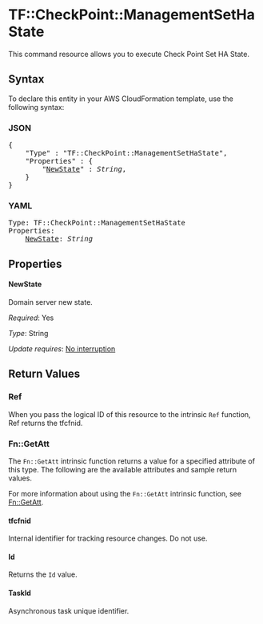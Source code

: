 # TF::CheckPoint::ManagementSetHaState

This command resource allows you to execute Check Point Set HA State.

## Syntax

To declare this entity in your AWS CloudFormation template, use the following syntax:

### JSON

<pre>
{
    "Type" : "TF::CheckPoint::ManagementSetHaState",
    "Properties" : {
        "<a href="#newstate" title="NewState">NewState</a>" : <i>String</i>,
    }
}
</pre>

### YAML

<pre>
Type: TF::CheckPoint::ManagementSetHaState
Properties:
    <a href="#newstate" title="NewState">NewState</a>: <i>String</i>
</pre>

## Properties

#### NewState

Domain server new state.

_Required_: Yes

_Type_: String

_Update requires_: [No interruption](https://docs.aws.amazon.com/AWSCloudFormation/latest/UserGuide/using-cfn-updating-stacks-update-behaviors.html#update-no-interrupt)

## Return Values

### Ref

When you pass the logical ID of this resource to the intrinsic `Ref` function, Ref returns the tfcfnid.

### Fn::GetAtt

The `Fn::GetAtt` intrinsic function returns a value for a specified attribute of this type. The following are the available attributes and sample return values.

For more information about using the `Fn::GetAtt` intrinsic function, see [Fn::GetAtt](https://docs.aws.amazon.com/AWSCloudFormation/latest/UserGuide/intrinsic-function-reference-getatt.html).

#### tfcfnid

Internal identifier for tracking resource changes. Do not use.

#### Id

Returns the <code>Id</code> value.

#### TaskId

Asynchronous task unique identifier.

